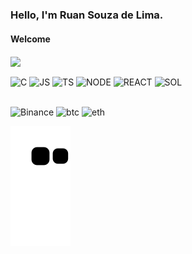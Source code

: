 ### **Hello, I'm Ruan Souza de Lima.**

#### Welcome

<div>
   <img height="100em" align="center" src="https://github-readme-stats.vercel.app/api/top-langs/?username=ruanszl&show_icons=true&layout=compact&theme=radical">
</div>
<p>
<div>
  <img align="center" alt="C" heigth="30" width="40" src="https://cdn.jsdelivr.net/gh/devicons/devicon/icons/c/c-original.svg">
  <img align="center" alt="JS" heigth="30" width="40" src="https://cdn.jsdelivr.net/gh/devicons/devicon/icons/javascript/javascript-plain.svg">
  <img align="center" alt="TS" heigth="30" width="40" src="https://cdn.jsdelivr.net/gh/devicons/devicon/icons/typescript/typescript-plain.svg">
  <img align="center" alt="NODE" heigth="30" width="40" src="https://img.icons8.com/windows/64/EA08C0/nodejs.png">
  <img align="center" alt="REACT" heigth="30" width="40" src="https://cdn.jsdelivr.net/gh/devicons/devicon/icons/react/react-original-wordmark.svg">
  <img align="center" alt="SOL" heigth="30" width="40" src="https://cdn.jsdelivr.net/gh/devicons/devicon/icons/solidity/solidity-plain.svg">
</div>

##

<div>
   <img align="center" alt="Binance" heigth="100" width="97" src="https://img.shields.io/badge/Binance-7A0367?logo=binance&logoColor=black">
   <img align="center" alt="btc" heigth="100" width="88" src="https://img.shields.io/badge/Bitcoin-7A0367?logo=bitcoin&logoColor=black">
   <img align="center" alt="eth" heigth="100" width="110" src="https://img.shields.io/badge/Ethereum-7A0367?logo=Ethereum&logoColor=black">
</div>

![snake gif](https://github.com/ruanszl/ruanszl/blob/output/github-contribution-grid-snake.svg)
